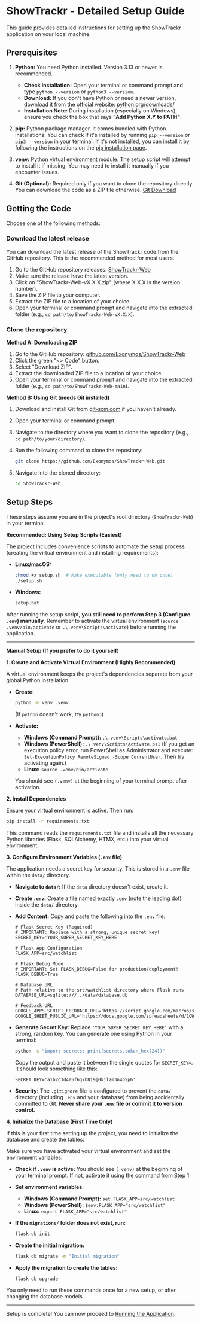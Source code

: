# ShowTrackr - Detailed Setup Guide

This guide provides detailed instructions for setting up the ShowTrackr application on your local machine.

## Prerequisites

1.  **Python:** You need Python installed. Version 3.13 or newer is recommended.

    - **Check Installation:** Open your terminal or command prompt and type `python --version` or `python3 --version`.
    - **Download:** If you don't have Python or need a newer version, download it from the official website: [python.org/downloads/](https://www.python.org/downloads/)
    - **Installation Note:** During installation (especially on Windows), ensure you check the box that says **"Add Python X.Y to PATH"**.

2.  **pip:** Python package manager. It comes bundled with Python installations. You can check if it's installed by running `pip --version` or `pip3 --version` in your terminal. If it's not installed, you can install it by following the instructions on the [pip installation page](https://pip.pypa.io/en/stable/installation/).

3.  **venv:** Python virtual environment module. The setup script will attempt to install it if missing. You may need to install it manually if you encounter issues.

4.  **Git (Optional):** Required only if you want to clone the repository directly. You can download the code as a ZIP file otherwise. [Git Download](https://git-scm.com/downloads)

## Getting the Code

Choose one of the following methods:

### Download the latest release

You can download the latest release of the ShowTrackr code from the GitHub repository. This is the recommended method for most users.

1.  Go to the GitHub repository releases: [ShowTrackr-Web](https://github.com/Exonymos/ShowTrackr-Web/releases/latest)
2.  Make sure the release have the latest version.
3.  Click on "ShowTrackr-Web-vX.X.X.zip" (where X.X.X is the version number).
4.  Save the ZIP file to your computer.
5.  Extract the ZIP file to a location of your choice.
6.  Open your terminal or command prompt and navigate into the extracted folder (e.g., `cd path/to/ShowTrackr-Web-vX.X.X`).

### Clone the repository

**Method A: Downloading ZIP**

1.  Go to the GitHub repository: [github.com/Exonymos/ShowTrackr-Web](https://github.com/Exonymos/ShowTrackr-Web)
2.  Click the green "<> Code" button.
3.  Select "Download ZIP".
4.  Extract the downloaded ZIP file to a location of your choice.
5.  Open your terminal or command prompt and navigate into the extracted folder (e.g., `cd path/to/ShowTrackr-Web-main`).

**Method B: Using Git (needs Git installed)**

1.  Download and install Git from [git-scm.com](https://git-scm.com/downloads) if you haven't already.
2.  Open your terminal or command prompt.
3.  Navigate to the directory where you want to clone the repository (e.g., `cd path/to/your/directory`).
4.  Run the following command to clone the repository:

    ```bash
    git clone https://github.com/Exonymos/ShowTrackr-Web.git
    ```

5.  Navigate into the cloned directory:

    ```bash
    cd ShowTrackr-Web
    ```

## Setup Steps

These steps assume you are in the project's root directory (`ShowTrackr-Web`) in your terminal.

**Recommended: Using Setup Scripts (Easiest)**

The project includes convenience scripts to automate the setup process (creating the virtual environment and installing requirements):

- **Linux/macOS:**

  ```bash
  chmod +x setup.sh  # Make executable (only need to do once)
  ./setup.sh
  ```

- **Windows:**

  ```bash
  setup.bat
  ```

After running the setup script, **you still need to perform Step 3 (Configure `.env`) manually.** Remember to activate the virtual environment (`source .venv/bin/activate` or `.\.venv\Scripts\activate`) before running the application.

---

**Manual Setup (If you prefer to do it yourself)**

**1. Create and Activate Virtual Environment (Highly Recommended)**

A virtual environment keeps the project's dependencies separate from your global Python installation.

- **Create:**

  ```bash
  python -m venv .venv
  ```

  (If `python` doesn't work, try `python3`)

- **Activate:**

  - **Windows (Command Prompt):** `.\.venv\Scripts\activate.bat`
  - **Windows (PowerShell):** `.\.venv\Scripts\Activate.ps1`
    (If you get an execution policy error, run PowerShell as Administrator and execute: `Set-ExecutionPolicy RemoteSigned -Scope CurrentUser`. Then try activating again.)
  - **Linux:** `source .venv/bin/activate`

  You should see `(.venv)` at the beginning of your terminal prompt after activation.

**2. Install Dependencies**

Ensure your virtual environment is active. Then run:

```bash
pip install -r requirements.txt
```

This command reads the `requirements.txt` file and installs all the necessary Python libraries (Flask, SQLAlchemy, HTMX, etc.) into your virtual environment.

**3. Configure Environment Variables (`.env` file)**

The application needs a secret key for security. This is stored in a `.env` file within the `data/` directory.

- **Navigate to `data/`:** If the `data` directory doesn't exist, create it.
- **Create `.env`:** Create a file named exactly `.env` (note the leading dot) inside the `data/` directory.
- **Add Content:** Copy and paste the following into the `.env` file:

  ```dotenv
  # Flask Secret Key (Required)
  # IMPORTANT: Replace with a strong, unique secret key!
  SECRET_KEY='YOUR_SUPER_SECRET_KEY_HERE'

  # Flask App Configuration
  FLASK_APP=src/watchlist

  # Flask Debug Mode
  # IMPORTANT: Set FLASK_DEBUG=False for production/deployment!
  FLASK_DEBUG=True

  # Database URL
  # Path relative to the src/watchlist directory where Flask runs
  DATABASE_URL=sqlite:///../data/database.db

  # Feedback URL
  GOOGLE_APPS_SCRIPT_FEEDBACK_URL='https://script.google.com/macros/s/AKfycbwgakVifq4XkMRUMYvcRuR3083z6tn4cmjx7kwQCn5zNBwGJxEObKf5zGTI5an0A2rwvQ/exec'
  GOOGLE_SHEET_PUBLIC_URL='https://docs.google.com/spreadsheets/d/1OW1PQTpdOcJK3bWLHsjkNuHZBkXp_RpLMel4IlDMrLg'
  ```

- **Generate Secret Key:** Replace `'YOUR_SUPER_SECRET_KEY_HERE'` with a strong, random key. You can generate one using Python in your terminal:

  ```bash
  python -c "import secrets; print(secrets.token_hex(24))"
  ```

  Copy the output and paste it between the single quotes for `SECRET_KEY=`. It should look something like this:

  ```dotenv
  SECRET_KEY='a1b2c3d4e5f6g7h8i9j0k1l2m3n4o5p6'
  ```

- **Security:** The `.gitignore` file is configured to prevent the `data/` directory (including `.env` and your database) from being accidentally committed to Git. **Never share your `.env` file or commit it to version control.**

**4. Initialize the Database (First Time Only)**

If this is your first time setting up the project, you need to initialize the database and create the tables:

Make sure you have activated your virtual environment and set the environment variables.

- **Check if `.venv` is active:** You should see `(.venv)` at the beginning of your terminal prompt. If not, activate it using the command from [Step 1](#setup-steps).
- **Set environment variables:**

  - **Windows (Command Prompt):** `set FLASK_APP=src/watchlist`
  - **Windows (PowerShell):** `$env:FLASK_APP="src/watchlist"`
  - **Linux:** `export FLASK_APP="src/watchlist"`

- **If the `migrations/` folder does not exist, run:**

  ```bash
  flask db init
  ```

- **Create the initial migration:**

  ```bash
  flask db migrate -m "Initial migration"
  ```

- **Apply the migration to create the tables:**

  ```bash
  flask db upgrade
  ```

You only need to run these commands once for a new setup, or after changing the database models.

---

Setup is complete! You can now proceed to [Running the Application](./running.md).
